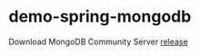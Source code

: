 # demo-spring-mongodb

Download MongoDB Community Server [release](https://www.mongodb.com/try/download/community)